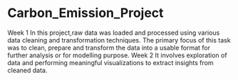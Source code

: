# Carbon_Emission_Project
Week 1
In this project,raw data was loaded and processed using various data cleaning and transformation techniques. The primary focus of this task was to clean, prepare and transform the data into a usable format for further analysis or for modelling purpose.
Week 2
It involves exploration of data and performing meaningful visualizations to extract insights from cleaned data. 
